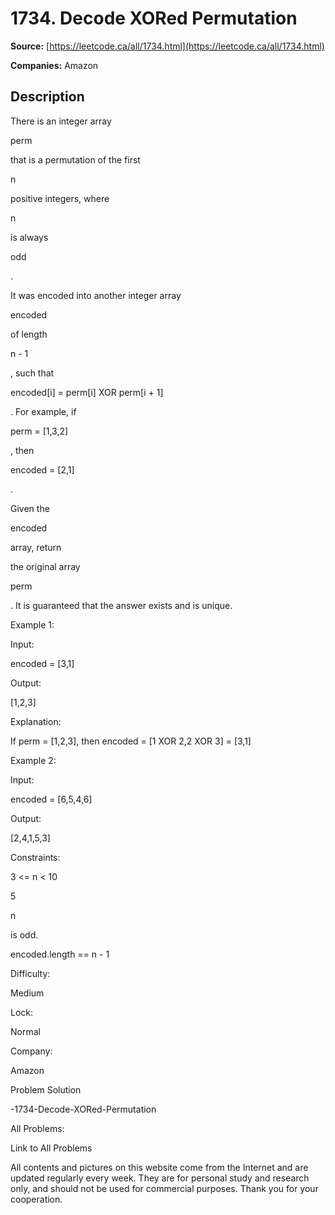 # 1734. Decode XORed Permutation

**Source:** [https://leetcode.ca/all/1734.html](https://leetcode.ca/all/1734.html)

**Companies:** Amazon

## Description

There is an integer array

perm

that is a permutation of the first

n

positive integers, where

n

is always

odd

.

It was encoded into another integer array

encoded

of length

n -
                1

, such that

encoded[i] = perm[i] XOR perm[i + 1]

. For example,
                if

perm = [1,3,2]

, then

encoded = [2,1]

.

Given the

encoded

array, return

the original array

perm

. It is guaranteed that the answer exists and is unique.

Example 1:

Input:

encoded = [3,1]

Output:

[1,2,3]

Explanation:

If perm = [1,2,3], then encoded = [1 XOR 2,2 XOR 3] = [3,1]

Example 2:

Input:

encoded = [6,5,4,6]

Output:

[2,4,1,5,3]

Constraints:

3 <= n < 10

5

n

is odd.

encoded.length == n - 1

Difficulty:

Medium

Lock:

Normal

Company:

Amazon

Problem Solution

-1734-Decode-XORed-Permutation

All Problems:

Link to All Problems

All contents and pictures on this website come from the Internet and are updated regularly
        every week. They are for personal study and research only, and should not be used for
        commercial purposes. Thank you for your cooperation.

